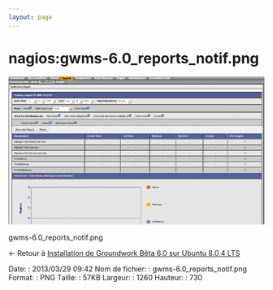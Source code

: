 ```yaml
---
layout: page
---
```


nagios:gwms-6.0\_reports\_notif.png
===================================

[![gwms-6.0\_reports\_notif.png](../../assets/media/nagios/gwms-6.0_reports_notif.png@cache=&w=900&h=521 "gwms-6.0_reports_notif.png")](../../assets/media/nagios/gwms-6.0_reports_notif.png@cache= "Afficher le fichier original")

gwms-6.0\_reports\_notif.png

← Retour à [Installation de Groundwork Bêta 6.0 sur Ubuntu 8.0.4
LTS](../../groundwork/groundwork6.0-install-ubuntu.html "groundwork:groundwork6.0-install-ubuntu")

Date:
:   2013/03/29 09:42
Nom de fichier:
:   gwms-6.0\_reports\_notif.png
Format:
:   PNG
Taille:
:   57KB
Largeur:
:   1260
Hauteur:
:   730

